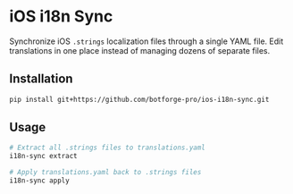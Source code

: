 # iOS i18n Sync

Synchronize iOS `.strings` localization files through a single YAML file. Edit translations in one place instead of managing dozens of separate files.

## Installation

```bash
pip install git+https://github.com/botforge-pro/ios-i18n-sync.git
```

## Usage

```bash
# Extract all .strings files to translations.yaml
i18n-sync extract

# Apply translations.yaml back to .strings files  
i18n-sync apply
```